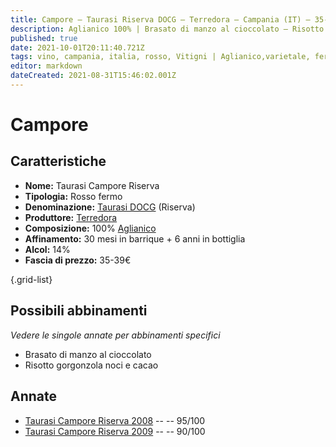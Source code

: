 ```yaml
---
title: Campore – Taurasi Riserva DOCG – Terredora – Campania (IT) – 35-39€ – 4★-5★
description: Aglianico 100% | Brasato di manzo al cioccolato – Risotto gorgonzola noci e cacao
published: true
date: 2021-10-01T20:11:40.721Z
tags: vino, campania, italia, rosso, Vitigni | Aglianico,varietale, fermo, Valutazioni | 5 stelle, brasato di manzo al cioccolato, risotto gorgonzola noci e cacao, Prezzi | 35-39€
editor: markdown
dateCreated: 2021-08-31T15:46:02.001Z
---
```


# Campore

## Caratteristiche
- **Nome:** Taurasi Campore Riserva
- **Tipologia:** Rosso fermo 
- **Denominazione:** [Taurasi DOCG](/denominazioni/Italia/Campania/DOCG/Taurasi) (Riserva) 
- **Produttore:** [Terredora](/produttori/Italia/Campania/Terredora) 
- **Composizione:** 100% [Aglianico](/vitigni/Italia/bacca-nera/aglianico)
- **Affinamento:** 30 mesi in barrique + 6 anni in bottiglia
- **Alcol:** 14%
- **Fascia di prezzo:** 35-39€

{.grid-list}



## Possibili abbinamenti
*Vedere le singole annate per abbinamenti specifici*

- Brasato di manzo al cioccolato
- Risotto gorgonzola noci e cacao

## Annate
- [Taurasi Campore Riserva 2008](/vini/Italia/Campania/Terredora/Taurasi-Campore-Riserva/2008) -- <span class="star-5"></span> -- 95/100
- [Taurasi Campore Riserva 2009](/vini/Italia/Campania/Terredora/Taurasi-Campore-Riserva/2009) -- <span class="star-4"></span> -- 90/100
 